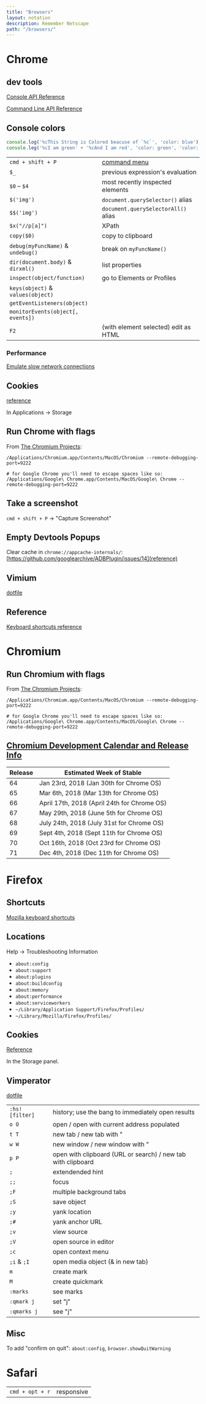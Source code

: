 ```yaml
---
title: "Browsers"
layout: notation
description: Remember Netscape
path: "/browsers/"
---
```


# Chrome

## dev tools

[Console API Reference](https://developers.google.com/web/tools/chrome-devtools/console/console-reference)

[Command Line API Reference](https://developers.google.com/web/tools/chrome-devtools/console/command-line-reference)

## Console colors

```js
console.log('%cThis String is Colored beacuse of `%c`', 'color: blue');
console.leg('%cI am green' + '%cAnd I am red', 'color: green', 'color: red');
```

|||
|-|-|
`cmd + shift + P` | [command menu](https://developers.google.com/web/tools/chrome-devtools/ui#command-menu)
`$_` | previous expression's evaluation
`$0` – `$4` | most recently inspected elements
`$('img')` | `document.querySelector()` alias
`$$('img')` | `document.querySelectorAll()` alias
`$x("//p[a]")` | XPath
`copy($0)` | copy to clipboard
`debug(myFuncName)` & `undebug()` | break on `myFuncName()`
`dir(document.body)` & `dirxml()` | list properties
`inspect(object/function)` | go to Elements or Profiles
`keys(object)` & `values(object)` |
`getEventListeners(object)` |
`monitorEvents(object[, events])` |
`F2` | (with element selected) edit as HTML

### Performance

[Emulate slow network connections](https://developers.google.com/web/tools/chrome-devtools/network-performance/reference#throttling)

## Cookies

[reference](https://developers.google.com/web/tools/chrome-devtools/manage-data/cookies)

In Applications -> Storage

## Run Chrome with flags

From [The Chromium Projects](http://www.chromium.org/developers/how-tos/run-chromium-with-flags):

```
/Applications/Chromium.app/Contents/MacOS/Chromium --remote-debugging-port=9222

# for Google Chrome you'll need to escape spaces like so:
/Applications/Google\ Chrome.app/Contents/MacOS/Google\ Chrome --remote-debugging-port=9222
```

## Take a screenshot

`cmd + shift + P` -> "Capture Screenshot"

## Empty Devtools Popups

Clear cache in `chrome://appcache-internals/`: [https://github.com/googlearchive/ADBPlugin/issues/14](reference) 

## Vimium

[dotfile](https://raw.githubusercontent.com/cozywigwam/dotfiles/master/.vimium)

## Reference

[Keyboard shortcuts reference](https://developers.google.com/web/tools/chrome-devtools/shortcuts)

# Chromium

## Run Chromium with flags

From [The Chromium Projects](http://www.chromium.org/developers/how-tos/run-chromium-with-flags):

```
/Applications/Chromium.app/Contents/MacOS/Chromium --remote-debugging-port=9222

# for Google Chrome you'll need to escape spaces like so:
/Applications/Google\ Chrome.app/Contents/MacOS/Google\ Chrome --remote-debugging-port=9222
```


## [Chromium Development Calendar and Release Info](https://www.chromium.org/developers/calendar)

| Release | 	 Estimated Week of Stable               |
|---------|---------------------------------------------|
|      64 | Jan 23rd, 2018 (Jan 30th for Chrome OS)     |
|      65 | Mar 6th, 2018 (Mar 13th for Chrome OS)      |
|      66 | April 17th, 2018 (April 24th for Chrome OS) |
|      67 | May 29th, 2018 (June 5th for Chrome OS)     |
|      68 | July 24th, 2018 (July 31st for Chrome OS)   |
|      69 | Sept 4th, 2018 (Sept 11th for Chrome OS)    |
|      70 | Oct 16th, 2018 (Oct 23rd for Chrome OS)     |
|      71 | Dec 4th, 2018 (Dec 11th for Chrome OS)      |

# Firefox

## Shortcuts

[Mozilla keyboard shortcuts](https://developer.mozilla.org/en-US/docs/Tools/Keyboard_shortcuts)

## Locations

Help -> Troubleshooting Information

- `about:config`
- `about:support`
- `about:plugins`
- `about:buildconfig`
- `about:memory`
- `about:performance`
- `about:serviceworkers`
- `~/Library/Application Support/Firefox/Profiles/`
- `~/Library/Mozilla/Firefox/Profiles/`

## Cookies

[Reference](https://developer.mozilla.org/en-US/docs/Tools/Storage_Inspector#Cookies)

In the Storage panel.


## Vimperator

[dotfile](https://raw.githubusercontent.com/cozywigwam/dotfiles/master/.vimperatorrc)

|||
|-|-|
`:hs! [filter]` | history; use the bang to immediately open results
`o O` | open / open with current address populated
`t T` | new tab / new tab with "
`w W` | new window / new window with "
`p P` | open with clipboard (URL or search) / new tab with clipboard
`;` | extendended hint
`;;` | focus
`;F` | multiple background tabs
`;S` | save object
`;y` | yank location
`;#` | yank anchor URL
`;v` | view source
`;V` | open source in editor
`;c` | open context menu
`;i` & `;I` | open media object (& in new tab)
`m` | create mark
`M` | create quickmark
`:marks` | see marks
`:qmark j` | set "j"
`:qmarks j` | see "j"


## Misc

To add "confirm on quit": `about:config`, `browser.showQuitWarning`




# Safari

|||
|-|-|
`cmd + opt + r` | responsive
